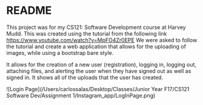 # README

This project was for my CS121: Software Development course at Harvey Mudd. This was created using the tutorial from the following link https://www.youtube.com/watch?v=MpFO4Zr0EPE
We were asked to follow the tutorial and create a web application that allows for the uploading of images, while using a bootstrap bare style. 

It allows for the creation of a new user (registration), logging in, logging out, attaching files, and alerting the user when they have signed out as well as signed in. 
It shows all of the uploads that the user has created. 


![Login Page](/Users/carlossalas/Desktop/Classes/Junior Year F17/CS121 Software Dev/Assignment 1/Instagram_app/LogInPage.png)





